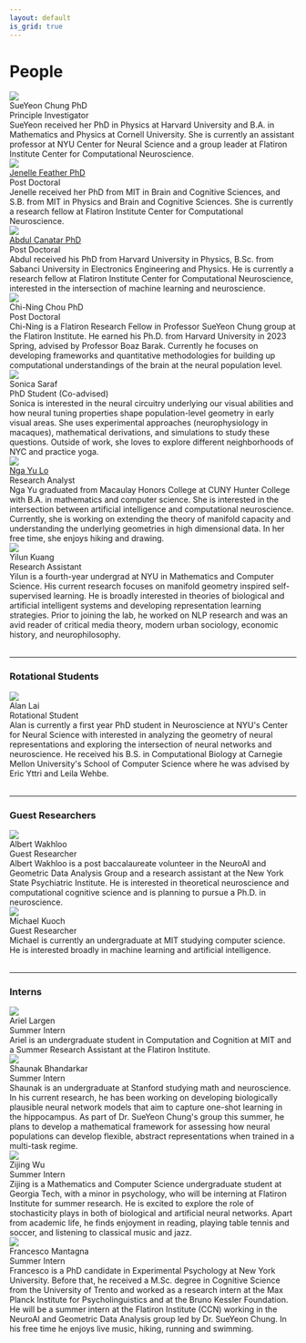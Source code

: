 ```yaml
---
layout: default
is_grid: true
---
```


# People

<div class="cards">
<div id="profile" class="card">
    <img id="profile-img" class="card-img" src="{{site.baseurl | prepend:site.url}}assets/img/sueyeon-chung.jpg"/>
    <div id="person" class="card-title"> <!----Title---> SueYeon Chung PhD</div> 
    <div id="person" class="card-subtitle"> <!----Title---> Principle Investigator </div> 
    <div id="person" class="card-body">SueYeon received her PhD in Physics at Harvard University and B.A. in Mathematics and Physics at Cornell University. She is currently an assistant professor at NYU Center for Neural Science and a group leader at Flatiron Institute Center for Computational Neuroscience.</div>
</div>

<div id="profile" class="card">
    <img id="profile-img" class="card-img" src="{{site.baseurl | prepend:site.url}}assets/img/jenelle-feather.jpg"/>
    <div id="person" class="card-title"> <!----Title---> <a href="https://www.jenellefeather.com/">Jenelle Feather PhD</a></div>
    <div id="person" class="card-subtitle"> <!----Title---> Post Doctoral</div> 
    <div id="person" class="card-body"> <!--Description--> Jenelle received her PhD from MIT in Brain and Cognitive Sciences, and S.B. from MIT in Physics and Brain and Cognitive Sciences. She is currently a research fellow at Flatiron Institute Center for Computational Neuroscience.</div>
</div>

<div id="profile" class="card">
    <img id="profile-img" class="card-img" src="{{site.baseurl | prepend:site.url}}assets/img/abdul-headshot.png"/>
    <div id="person" class="card-title"> <!----Title---> <a href="https://scholar.google.com/citations?user=_F4TER8AAAAJ&hl=en">Abdul Canatar PhD</a></div>
    <div id="person" class="card-subtitle"> <!----Title---> Post Doctoral</div> 
    <div id="person" class="card-body"> <!--Description--> Abdul received his PhD from Harvard University in Physics, B.Sc. from Sabanci University in Electronics Engineering and Physics. He is currently a research fellow at Flatiron Institute Center for Computational Neuroscience, interested in the intersection of machine learning and neuroscience. </div>
</div>

<div id="profile" class="card">
    <img id="profile-img" class="card-img" src="{{site.baseurl | prepend:site.url}}assets/img/chi-ning-chou.png"/>
    <div id="person" class="card-title"> <!----Title---> Chi-Ning Chou PhD</div>
    <div id="person" class="card-subtitle"> <!----Title---> Post Doctoral</div> 
    <div id="person" class="card-body"> <!--Description--> Chi-Ning is a Flatiron Research Fellow in Professor SueYeon Chung group at the Flatiron Institute. He earned his Ph.D. from Harvard University in 2023 Spring, advised by Professor Boaz Barak. Currently he focuses on developing frameworks and quantitative methodologies for building up computational understandings of the brain at the neural population level. </div>
</div>

<div id="profile" class="card">
    <img id="profile-img" class="card-img" src="{{site.baseurl | prepend:site.url}}assets/img/sonica-saraf.jpg"/>
    <div id="person" class="card-title"> <!----Title---> Sonica Saraf</div>
    <div id="person" class="card-subtitle"> <!----Title---> PhD Student (Co-advised)</div> 
    <div id="person" class="card-body"> <!--Description--> Sonica is interested in the neural circuitry underlying our visual abilities and how neural tuning properties shape population-level geometry in early visual areas.  She uses experimental approaches (neurophysiology in macaques), mathematical derivations, and simulations to study these questions. Outside of work, she loves to explore different neighborhoods of NYC and practice yoga.</div>
</div>

<div id="profile" class="card">
    <img id="profile-img" class="card-img" src="{{site.baseurl | prepend:site.url}}assets/img/ngayu.jpg"/>
    <div id="person" class="card-title"> <!----Title---> <a href="https://www.ngayulo.com">Nga Yu Lo</a></div>
    <div id="person" class="card-subtitle"> <!----Title---> Research Analyst</div> 
    <div id="person" class="card-body">Nga Yu graduated from Macaulay Honors College at CUNY Hunter College with B.A. in mathematics and computer science. She is interested in the intersection between artificial intelligence and computational neuroscience. Currently, she is working on extending the theory of manifold capacity and understanding the underlying geometries in high dimensional data. In her free time, she enjoys hiking and drawing.</div>
</div>

<div id="profile" class="card">
    <img id="profile-img" class="card-img" src="{{site.baseurl | prepend:site.url}}assets/img/yilun-kuang.jpg"/>
    <div id="person" class="card-title"> <!----Title---> Yilun Kuang</div>
    <div id="person" class="card-subtitle"> <!----Title---> Research Assistant</div> 
    <div id="person" class="card-body"> <!--Description-->Yilun is a fourth-year undergrad at NYU in Mathematics and Computer Science. His current research focuses on manifold geometry inspired self-supervised learning. He is broadly interested in theories of biological and artificial intelligent systems and developing representation learning strategies. Prior to joining the lab, he worked on NLP research and was an avid reader of critical media theory, modern urban sociology, economic history, and neurophilosophy. </div>
</div>
</div>

<br>
<hr>
<h3>Rotational Students</h3>
<div class="cards"> 
<div id="profile" class="card">
    <img id="profile-img" class="card-img" src="{{site.baseurl | prepend:site.url}}assets/img/alan-lai.jpg"/>
    <div id="person" class="card-title"> <!----Title---> Alan Lai</div>
    <div id="person" class="card-subtitle"> <!----Title---> Rotational Student</div> 
    <div id="person" class="card-body"> <!--Description--> Alan is currently a first year PhD student in Neuroscience at NYU's Center for Neural Science with interested in analyzing the geometry of neural representations and exploring the intersection of neural networks and neuroscience. He received his B.S. in Computational Biology at Carnegie Mellon University's School of Computer Science where he was advised by Eric Yttri and Leila Wehbe.</div>
</div>
</div>

<br>
<hr>
<h3>Guest Researchers</h3>
<div class="cards"> 
<div id="profile" class="card">
    <img id="profile-img" class="card-img" src="{{site.baseurl | prepend:site.url}}assets/img/albert-wakhloo.jpg"/>
    <div id="person" class="card-title"> <!----Title---> Albert Wakhloo</div>
    <div id="person" class="card-subtitle"> <!----Title---> Guest Researcher</div> 
    <div id="person" class="card-body"> <!--Description--> Albert Wakhloo is a post baccalaureate volunteer in the NeuroAI and Geometric Data Analysis Group and a research assistant at the New York State Psychiatric Institute. He is interested in theoretical neuroscience and computational cognitive science and is planning to pursue a Ph.D. in neuroscience. </div>
</div>

<div id="profile" class="card">
    <img id="profile-img" class="card-img" src="{{site.baseurl | prepend:site.url}}assets/img/michael-kuoch.jpg"/>
    <div id="person" class="card-title"> <!----Title---> Michael Kuoch</div>
    <div id="person" class="card-subtitle"> <!----Title---> Guest Researcher</div> 
    <div id="person" class="card-body"> <!--Description--> Michael is currently an undergraduate at MIT studying computer science.  He is interested broadly in machine learning and artificial intelligence. </div>
</div>

</div>

<br>
<hr>
<h3>Interns</h3>
<div class="cards"> 
<div id="profile" class="card">
    <img id="profile-img" class="card-img" src="{{site.baseurl | prepend:site.url}}assets/img/ariel-largen.jpg"/>
    <div id="person" class="card-title"> <!----Title---> Ariel Largen</div>
    <div id="person" class="card-subtitle"> <!----Title---> Summer Intern</div> 
    <div id="person" class="card-body"> <!--Description--> Ariel is an undergraduate student in Computation and Cognition at MIT and a Summer Research Assistant at the Flatiron Institute. </div>
</div>

<div id="profile" class="card">
    <img id="profile-img" class="card-img" src="{{site.baseurl | prepend:site.url}}assets/img/shaunak-bhandarkar.jpg"/>
    <div id="person" class="card-title"> <!----Title---> Shaunak Bhandarkar</div>
    <div id="person" class="card-subtitle"> <!----Title---> Summer Intern</div> 
    <div id="person" class="card-body"> <!--Description--> Shaunak is an undergraduate at Stanford studying math and neuroscience. In his current research, he has been working on developing biologically plausible neural network models that aim to capture one-shot learning in the hippocampus. As part of Dr. SueYeon Chung's group this summer, he plans to develop a mathematical framework for assessing how neural populations can develop flexible, abstract representations when trained in a multi-task regime. </div>
</div>

<div id="profile" class="card">
    <img id="profile-img" class="card-img" src="{{site.baseurl | prepend:site.url}}assets/img/zijing-wu.png"/>
    <div id="person" class="card-title"> <!----Title---> Zijing Wu</div>
    <div id="person" class="card-subtitle"> <!----Title---> Summer Intern</div> 
    <div id="person" class="card-body"> <!--Description--> Zijing is a Mathematics and Computer Science undergraduate student at Georgia Tech, with a minor in psychology, who will be interning at Flatiron Institute for summer research. He is excited to explore the role of stochasticity plays in both of biological and artificial neural networks. Apart from academic life, he finds enjoyment in reading, playing table tennis and soccer, and listening to classical music and jazz. </div>
</div>

<div id="profile" class="card">
    <img id="profile-img" class="card-img" src="{{site.baseurl | prepend:site.url}}assets/img/francesco-mantegna.jpg"/>
    <div id="person" class="card-title"> <!----Title---> Francesco Mantagna</div>
    <div id="person" class="card-subtitle"> <!----Title---> Summer Intern</div> 
    <div id="person" class="card-body"> <!--Description--> Francesco is a PhD candidate in Experimental Psychology at New York University. Before that, he received a M.Sc. degree in Cognitive Science from the University of Trento and worked as a research intern at the Max Planck Institute for Psycholinguistics and at the Bruno Kessler Foundation. He will be a summer intern at the Flatiron Institute (CCN) working in the NeuroAI and Geometric Data Analysis group led by Dr. SueYeon Chung. In his free time he enjoys live music, hiking, running and swimming.  </div>
</div>

</div>